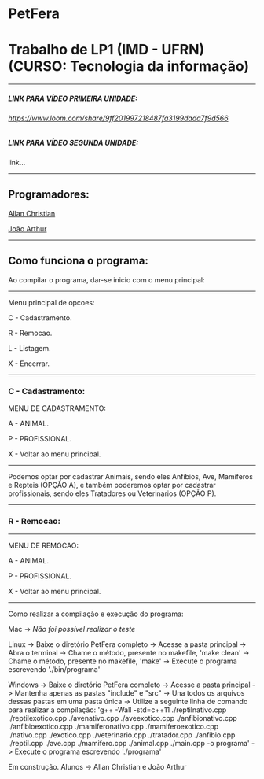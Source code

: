 # PetFera

# Trabalho de LP1 (IMD - UFRN) (CURSO: Tecnologia da informação)

---------

##### *LINK PARA VÍDEO PRIMEIRA UNIDADE:*
###### https://www.loom.com/share/9ff201997218487fa3199dada7f9d566

##### *LINK PARA VÍDEO SEGUNDA UNIDADE:*
link...

--------

## Programadores:
[Allan Christian](http://github.com/allancdg/)

[João Arthur](http://google.com.br)

---------

## Como funciona o programa:


Ao compilar o programa, dar-se inicio com o menu principal:

---

Menu principal de opcoes:

C - Cadastramento.

R - Remocao.

L - Listagem.

X - Encerrar.

---

### C - Cadastramento:

MENU DE CADASTRAMENTO:

A - ANIMAL.

P - PROFISSIONAL.

X - Voltar ao menu principal.

---

Podemos optar por cadastrar Animais, sendo eles Anfibios, Ave, Mamiferos e Repteis (OPÇÃO A), e também poderemos optar por cadastrar profissionais, sendo eles Tratadores ou Veterinarios (OPÇÃO P).

---

### R - Remocao:

---

MENU DE REMOCAO:

A - ANIMAL.

P - PROFISSIONAL.

X - Voltar ao menu principal.

---

Como realizar a compilação e execução do programa:

Mac -> 
*Não foi possível realizar o teste*

Linux -> 
Baixe o diretório PetFera completo -> 
Acesse a pasta principal -> 
Abra o terminal -> 
Chame o método, presente no makefile, 'make clean' -> 
Chame o método, presente no makefile, 'make' -> 
Execute o programa escrevendo './bin/programa'

Windows ->
Baixe o diretório PetFera completo -> 
Acesse a pasta principal -> 
Mantenha apenas as pastas "include" e "src" -> 
Una todos os arquivos dessas pastas em uma pasta única -> 
Utilize a seguinte linha de comando para realizar a compilação: 'g++ -Wall -std=c++11 ./reptilnativo.cpp ./reptilexotico.cpp ./avenativo.cpp ./aveexotico.cpp ./anfibionativo.cpp ./anfibioexotico.cpp ./mamiferonativo.cpp ./mamiferoexotico.cpp ./nativo.cpp ./exotico.cpp ./veterinario.cpp ./tratador.cpp ./anfibio.cpp ./reptil.cpp ./ave.cpp ./mamifero.cpp ./animal.cpp ./main.cpp -o programa' -> 
Execute o programa escrevendo './programa'


Em construção.
Alunos -> 
Allan Christian e João Arthur
